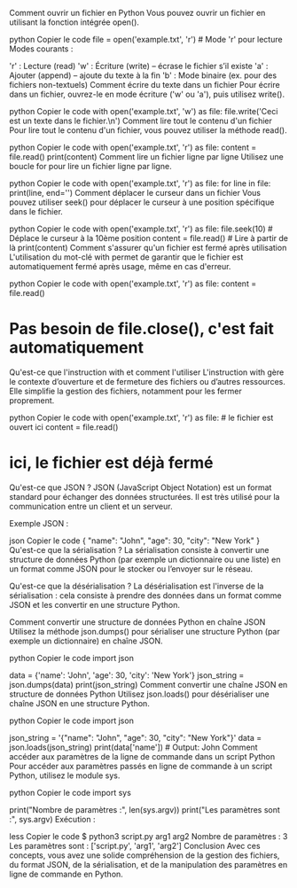 Comment ouvrir un fichier en Python
Vous pouvez ouvrir un fichier en utilisant la fonction intégrée open().

python
Copier le code
file = open('example.txt', 'r')  # Mode 'r' pour lecture
Modes courants :

'r' : Lecture (read)
'w' : Écriture (write) – écrase le fichier s’il existe
'a' : Ajouter (append) – ajoute du texte à la fin
'b' : Mode binaire (ex. pour des fichiers non-textuels)
Comment écrire du texte dans un fichier
Pour écrire dans un fichier, ouvrez-le en mode écriture ('w' ou 'a'), puis utilisez write().

python
Copier le code
with open('example.txt', 'w') as file:
    file.write('Ceci est un texte dans le fichier.\n')
Comment lire tout le contenu d'un fichier
Pour lire tout le contenu d'un fichier, vous pouvez utiliser la méthode read().

python
Copier le code
with open('example.txt', 'r') as file:
    content = file.read()
    print(content)
Comment lire un fichier ligne par ligne
Utilisez une boucle for pour lire un fichier ligne par ligne.

python
Copier le code
with open('example.txt', 'r') as file:
    for line in file:
        print(line, end='')
Comment déplacer le curseur dans un fichier
Vous pouvez utiliser seek() pour déplacer le curseur à une position spécifique dans le fichier.

python
Copier le code
with open('example.txt', 'r') as file:
    file.seek(10)  # Déplace le curseur à la 10ème position
    content = file.read()  # Lire à partir de là
    print(content)
Comment s'assurer qu'un fichier est fermé après utilisation
L'utilisation du mot-clé with permet de garantir que le fichier est automatiquement fermé après usage, même en cas d'erreur.

python
Copier le code
with open('example.txt', 'r') as file:
    content = file.read()
# Pas besoin de file.close(), c'est fait automatiquement
Qu'est-ce que l'instruction with et comment l'utiliser
L'instruction with gère le contexte d’ouverture et de fermeture des fichiers ou d’autres ressources. Elle simplifie la gestion des fichiers, notamment pour les fermer proprement.

python
Copier le code
with open('example.txt', 'r') as file:
    # le fichier est ouvert ici
    content = file.read()
# ici, le fichier est déjà fermé
Qu'est-ce que JSON ?
JSON (JavaScript Object Notation) est un format standard pour échanger des données structurées. Il est très utilisé pour la communication entre un client et un serveur.

Exemple JSON :

json
Copier le code
{
  "name": "John",
  "age": 30,
  "city": "New York"
}
Qu'est-ce que la sérialisation ?
La sérialisation consiste à convertir une structure de données Python (par exemple un dictionnaire ou une liste) en un format comme JSON pour le stocker ou l’envoyer sur le réseau.

Qu'est-ce que la désérialisation ?
La désérialisation est l'inverse de la sérialisation : cela consiste à prendre des données dans un format comme JSON et les convertir en une structure Python.

Comment convertir une structure de données Python en chaîne JSON
Utilisez la méthode json.dumps() pour sérialiser une structure Python (par exemple un dictionnaire) en chaîne JSON.

python
Copier le code
import json

data = {'name': 'John', 'age': 30, 'city': 'New York'}
json_string = json.dumps(data)
print(json_string)
Comment convertir une chaîne JSON en structure de données Python
Utilisez json.loads() pour désérialiser une chaîne JSON en une structure Python.

python
Copier le code
import json

json_string = '{"name": "John", "age": 30, "city": "New York"}'
data = json.loads(json_string)
print(data['name'])  # Output: John
Comment accéder aux paramètres de la ligne de commande dans un script Python
Pour accéder aux paramètres passés en ligne de commande à un script Python, utilisez le module sys.

python
Copier le code
import sys

print("Nombre de paramètres :", len(sys.argv))
print("Les paramètres sont :", sys.argv)
Exécution :

less
Copier le code
$ python3 script.py arg1 arg2
Nombre de paramètres : 3
Les paramètres sont : ['script.py', 'arg1', 'arg2']
Conclusion
Avec ces concepts, vous avez une solide compréhension de la gestion des fichiers, du format JSON, de la sérialisation, et de la manipulation des paramètres en ligne de commande en Python.